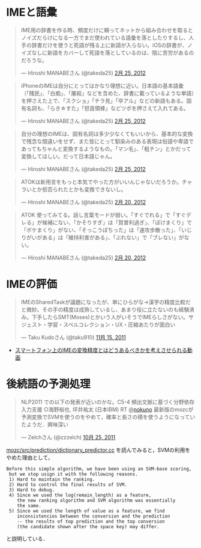 
# IMEと語彙
<blockquote class="twitter-tweet" lang="ja"><p>IME用の辞書を作る時、頻度だけに頼ってネットから組み合わせを取るとノイズだらけになる一方でまだ使われている語彙を落としたりするし、人手の辞書だけを使うと死語が残る上に新語が入らない。iOSの辞書が、ノイズなしに新語をカバーして死語を落としているのは、陰に苦労があるのだろうな。</p>&mdash; Hiroshi MANABEさん (@takeda25) <a href="https://twitter.com/takeda25/status/173389573190201344" data-datetime="2012-02-25T12:51:10+00:00">2月 25, 2012</a></blockquote>
<script src="//platform.twitter.com/widgets.js" charset="utf-8"></script>

<blockquote class="twitter-tweet" lang="ja"><p>iPhoneのIMEは自分にとってはかなり理想に近い。日本語の基本語彙（「賎民」、「白痴」、「屠殺」などを含めた、辞書に載っているような単語）を押さえた上で、「スクショ」「チラ見」「卒アル」などの新語もある。固有名詞も、「らき☆すた」「怒首領蜂」などツボを押さえて入れてある。</p>&mdash; Hiroshi MANABEさん (@takeda25) <a href="https://twitter.com/takeda25/status/173226243234344960" data-datetime="2012-02-25T02:02:09+00:00">2月 25, 2012</a></blockquote>
<script src="//platform.twitter.com/widgets.js" charset="utf-8"></script>


<blockquote class="twitter-tweet" lang="ja"><p>自分の理想のIMEは、固有名詞は多少少なくてもいいから、基本的な変換で残念な間違いをせず、また皆にとって馴染みのある表現は俗語や卑語であってもちゃんと変換するようなもの。「マン毛」、「粗チン」とかだって変換してほしい。だって日本語じゃん。</p>&mdash; Hiroshi MANABEさん (@takeda25) <a href="https://twitter.com/takeda25/status/173223620733173760" data-datetime="2012-02-25T01:51:44+00:00">2月 25, 2012</a></blockquote>
<script src="//platform.twitter.com/widgets.js" charset="utf-8"></script>


<blockquote class="twitter-tweet" lang="ja"><p>ATOKは新用言をもっと本気でやった方がいいんじゃないだろうか。チャラいとか拒否られたとかも変換できないし。</p>&mdash; Hiroshi MANABEさん (@takeda25) <a href="https://twitter.com/takeda25/status/171461130693255168" data-datetime="2012-02-20T05:08:13+00:00">2月 20, 2012</a></blockquote>
<script src="//platform.twitter.com/widgets.js" charset="utf-8"></script>


<blockquote class="twitter-tweet" lang="ja"><p>ATOK 使ってみてる。話し言葉モードが弱い。「すぐでれる」で「すぐデレる」が候補にない、「かそりすぎ」は「賀曽利過ぎ」、「ぼけまくり」で「ボケまくり」がない、「そっこうぽちった」は「速攻歩散った」、「いじりがいがある」は「維持利害がある」、「ぶれない」で「ブレない」がない。</p>&mdash; Hiroshi MANABEさん (@takeda25) <a href="https://twitter.com/takeda25/status/171455677036896256" data-datetime="2012-02-20T04:46:33+00:00">2月 20, 2012</a></blockquote>
<script src="//platform.twitter.com/widgets.js" charset="utf-8"></script>


# IMEの評価

<blockquote class="twitter-tweet" lang="ja"><p>IMEのSharedTaskが議題になったが、単にひらがな→漢字の精度比較だと微妙。その手の精度は成熟しているし、あまり役に立たないのも経験済み。下手したらSMT(Moses)とかいう人がいそうでIMEらしさがない。サジェスト・学習・スペルコレクション・UX・圧縮あたりが面白い</p>&mdash; Taku Kudoさん (@taku910) <a href="https://twitter.com/taku910/status/136444928707399680" data-datetime="2011-11-15T14:06:20+00:00">11月 15, 2011</a></blockquote>
<script src="//platform.twitter.com/widgets.js" charset="utf-8"></script>

- [スマートフォン上のIMEの変換精度とはどうあるべきかを考えさせられる動画](https://plus.google.com/107334123935896432800/posts/fAytqvRXgqo)

# 後続語の予測処理
<blockquote class="twitter-tweet" data-in-reply-to="128811290033520640" lang="ja"><p>NLP2011 での以下の発表が近いのかな。C5-4 頻出文脈に基づく分野依存入力支援 ○海野裕也, 坪井祐太 (日本IBM) RT @<a href="https://twitter.com/nokuno">nokuno</a> 最新版のmozcが予測変換でSVMを使うのをやめて，確率と長さの積を使うようになっていたようだ．興味深い</p>&mdash; Zelchさん (@zzzelch) <a href="https://twitter.com/zzzelch/status/128820152706924545" data-datetime="2011-10-25T13:08:12+00:00">10月 25, 2011</a></blockquote>
<script src="//platform.twitter.com/widgets.js" charset="utf-8"></script>

[mozc/src/prediction/dictionary_predictor.cc](http://code.google.com/p/mozc/source/browse/trunk/src/prediction/dictionary_predictor.cc) を読んでみると，SVMの利用をやめた理由として，

    Before this simple algorithm, we have been using an SVM-base scoring,
     but we stop usign it with the following reasons.
     1) Hard to maintain the ranking.
     2) Hard to control the final results of SVM.
     3) Hard to debug.
     4) Since we used the log(remain_length) as a feature,
        the new ranking algorithm and SVM algorithm was essentially
        the same.
     5) Since we used the length of value as a feature, we find
        inconsistencies between the conversion and the prediction
        -- the results of top prediction and the top conversion
        (the candidate shown after the space key) may differ.

と説明している．
